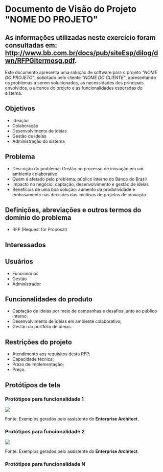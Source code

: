 # Documento de Visão do Projeto "NOME DO PROJETO"
## As informações utilizadas neste exercício foram consultadas em: http://www.bb.com.br/docs/pub/siteEsp/dilog/dwn/RFPGItermosg.pdf.
Este documento apresenta uma solução de software para o projeto *"NOME DO PROJETO"*, solicitado pelo cliente *"NOME DO CLIENTE"*, 
apresentando os problemas a serem solucionados, as necessidades dos principais envolvidos, o alcance do projeto e as funcionalidades 
esperadas do sistema.

## Objetivos

* Ideação
* Colaboração
* Desenvolvimento de ideias
* Gestão de ideias
* Administração do sistema

## Problema

* Descrição do problema: Gestão no processo de inovação em um ambiente colaborativo
* Quem é afetado pelo problema: público interno do Banco do Brasil
* Impacto no negócio: captação, desenvolvimento e gestão de ideias
* Benefícios de uma boa solução: aumento da produtividade e embasamento nas decisões das inicitivas de projetos de inovação.

## Definições, abreviações e outros termos do domínio do problema

* RFP (Request for Proposal)

 
## Interessados


## Usuários


* Funcionários
* Gestão
* Administrador

## Funcionalidades do produto

* Captação de ideias por meio de campanhas e desafios junto ao público
interno;
* Desenvolvimento de ideias em ambiente colaborativo;
* Gestão do portfólio de ideias. 

## Restrições do projeto

* Atendimento aos requisitos desta RFP;
* Capacidade técnica;
* Prazo de implementação;
* Preço. 

## Protótipos de tela

### Protótipos para funcionalidade 1

![](proto1.png)

Fonte: Exemplos gerados pelo assistente do **Enterprise Architect**.

### Protótipos para funcionalidade 2

![](proto2.png)

Fonte: Exemplos gerados pelo assistente do **Enterprise Architect**.

### Protótipos para funcionalidade N

